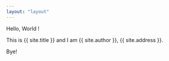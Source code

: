 ```yaml
---
layout: "layout"
---
```


Hello, World !

This is {{ site.title }} and I am {{ site.author }}, {{ site.address }}.

Bye!
